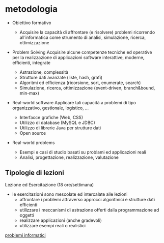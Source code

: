 # metodologia

* Obiettivo formativo
  * Acquisire la capacità di affrontare (e risolvere) problemi ricorrendo all’informatica come strumento di analisi, simulazione, ricerca, ottimizzazione

* Problem Solving
    Acquisire alcune competenze tecniche ed operative per la
    realizzazione di applicazioni software interattive,
    moderne, efficienti, integrate
  * Astrazione, complessità
  * Strutture dati avanzate (liste, hash, grafi)
  * Algoritmi ed efficienza (ricorsione, sort, enumerate, search)
  * Simulazione, ricerca, ottimizzazione (event-driven, branch&bound, min-max)

* Real-world software
    Applicare tali capacità a problemi di tipo organizzativo, gestionale, logistico, ...
  * Interfacce grafiche (Web, CSS)
  * Utilizzo di database (MySQL e JDBC)
  * Utilizzo di librerie Java per strutture dati
  * Open source

* Real-world problems
  * Esempi e casi di studio basati su problami ed applicazioni reali
  * Analisi, progettazione, realizzazione, valutazione

## Tipologie di lezioni

Lezione ed Esercitazione (18 ore/settimana)

* le esercitazioni sono mescolate ed intercalate alle lezioni
  * affrontare i problemi attraverso approcci algoritmici e strutture dati efficienti
  * utilizzare i meccanismi di astrazione offerti dalla programmazione ad oggetti
  * realizzare applicazioni (anche gradevoli)
  * utilizzare esempi reali o realistici


[problemi informatici](001_ProblemiInformatici.md)